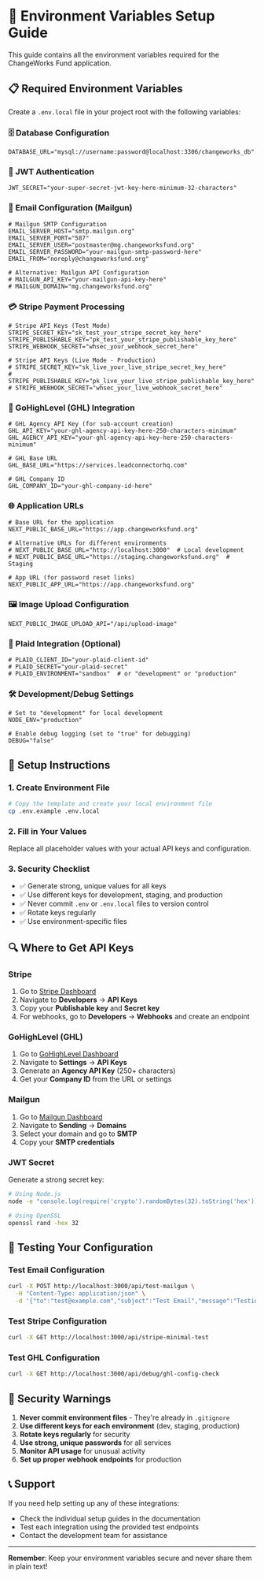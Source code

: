 # 🔐 Environment Variables Setup Guide

This guide contains all the environment variables required for the ChangeWorks Fund application.

## 📋 Required Environment Variables

Create a `.env.local` file in your project root with the following variables:

### 🗄️ Database Configuration
```env
DATABASE_URL="mysql://username:password@localhost:3306/changeworks_db"
```

### 🔑 JWT Authentication
```env
JWT_SECRET="your-super-secret-jwt-key-here-minimum-32-characters"
```

### 📧 Email Configuration (Mailgun)
```env
# Mailgun SMTP Configuration
EMAIL_SERVER_HOST="smtp.mailgun.org"
EMAIL_SERVER_PORT="587"
EMAIL_SERVER_USER="postmaster@mg.changeworksfund.org"
EMAIL_SERVER_PASSWORD="your-mailgun-smtp-password-here"
EMAIL_FROM="noreply@changeworksfund.org"

# Alternative: Mailgun API Configuration
# MAILGUN_API_KEY="your-mailgun-api-key-here"
# MAILGUN_DOMAIN="mg.changeworksfund.org"
```

### 💳 Stripe Payment Processing
```env
# Stripe API Keys (Test Mode)
STRIPE_SECRET_KEY="sk_test_your_stripe_secret_key_here"
STRIPE_PUBLISHABLE_KEY="pk_test_your_stripe_publishable_key_here"
STRIPE_WEBHOOK_SECRET="whsec_your_webhook_secret_here"

# Stripe API Keys (Live Mode - Production)
# STRIPE_SECRET_KEY="sk_live_your_live_stripe_secret_key_here"
# STRIPE_PUBLISHABLE_KEY="pk_live_your_live_stripe_publishable_key_here"
# STRIPE_WEBHOOK_SECRET="whsec_your_live_webhook_secret_here"
```

### 🏢 GoHighLevel (GHL) Integration
```env
# GHL Agency API Key (for sub-account creation)
GHL_API_KEY="your-ghl-agency-api-key-here-250-characters-minimum"
GHL_AGENCY_API_KEY="your-ghl-agency-api-key-here-250-characters-minimum"

# GHL Base URL
GHL_BASE_URL="https://services.leadconnectorhq.com"

# GHL Company ID
GHL_COMPANY_ID="your-ghl-company-id-here"
```

### 🌐 Application URLs
```env
# Base URL for the application
NEXT_PUBLIC_BASE_URL="https://app.changeworksfund.org"

# Alternative URLs for different environments
# NEXT_PUBLIC_BASE_URL="http://localhost:3000"  # Local development
# NEXT_PUBLIC_BASE_URL="https://staging.changeworksfund.org"  # Staging

# App URL (for password reset links)
NEXT_PUBLIC_APP_URL="https://app.changeworksfund.org"
```

### 🖼️ Image Upload Configuration
```env
NEXT_PUBLIC_IMAGE_UPLOAD_API="/api/upload-image"
```

### 🔗 Plaid Integration (Optional)
```env
# PLAID_CLIENT_ID="your-plaid-client-id"
# PLAID_SECRET="your-plaid-secret"
# PLAID_ENVIRONMENT="sandbox"  # or "development" or "production"
```

### 🛠️ Development/Debug Settings
```env
# Set to "development" for local development
NODE_ENV="production"

# Enable debug logging (set to "true" for debugging)
DEBUG="false"
```

## 🚀 Setup Instructions

### 1. Create Environment File
```bash
# Copy the template and create your local environment file
cp .env.example .env.local
```

### 2. Fill in Your Values
Replace all placeholder values with your actual API keys and configuration.

### 3. Security Checklist
- ✅ Generate strong, unique values for all keys
- ✅ Use different keys for development, staging, and production
- ✅ Never commit `.env` or `.env.local` files to version control
- ✅ Rotate keys regularly
- ✅ Use environment-specific files

## 🔍 Where to Get API Keys

### Stripe
1. Go to [Stripe Dashboard](https://dashboard.stripe.com/)
2. Navigate to **Developers** → **API Keys**
3. Copy your **Publishable key** and **Secret key**
4. For webhooks, go to **Developers** → **Webhooks** and create an endpoint

### GoHighLevel (GHL)
1. Go to [GoHighLevel Dashboard](https://app.gohighlevel.com/)
2. Navigate to **Settings** → **API Keys**
3. Generate an **Agency API Key** (250+ characters)
4. Get your **Company ID** from the URL or settings

### Mailgun
1. Go to [Mailgun Dashboard](https://app.mailgun.com/)
2. Navigate to **Sending** → **Domains**
3. Select your domain and go to **SMTP**
4. Copy your **SMTP credentials**

### JWT Secret
Generate a strong secret key:
```bash
# Using Node.js
node -e "console.log(require('crypto').randomBytes(32).toString('hex'))"

# Using OpenSSL
openssl rand -hex 32
```

## 🧪 Testing Your Configuration

### Test Email Configuration
```bash
curl -X POST http://localhost:3000/api/test-mailgun \
  -H "Content-Type: application/json" \
  -d '{"to":"test@example.com","subject":"Test Email","message":"Testing email configuration"}'
```

### Test Stripe Configuration
```bash
curl -X GET http://localhost:3000/api/stripe-minimal-test
```

### Test GHL Configuration
```bash
curl -X GET http://localhost:3000/api/debug/ghl-config-check
```

## 🚨 Security Warnings

1. **Never commit environment files** - They're already in `.gitignore`
2. **Use different keys for each environment** (dev, staging, production)
3. **Rotate keys regularly** for security
4. **Use strong, unique passwords** for all services
5. **Monitor API usage** for unusual activity
6. **Set up proper webhook endpoints** for production

## 📞 Support

If you need help setting up any of these integrations:
- Check the individual setup guides in the documentation
- Test each integration using the provided test endpoints
- Contact the development team for assistance

---

**Remember**: Keep your environment variables secure and never share them in plain text!
